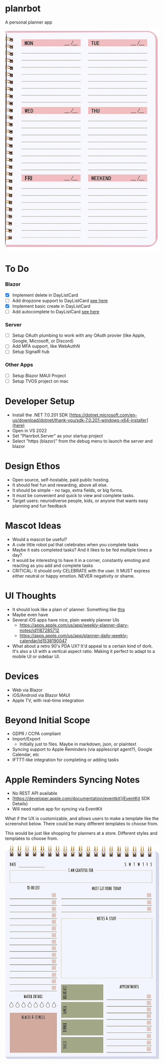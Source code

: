 # planrbot
A personal planner app

![Planner](planner.PNG)

# To Do
### Blazor
- [x] Implement delete in DayListCard
- [ ] Add dropzone support to DayListCard [see here](https://mudblazor.com/components/dropzone#api)
- [x] Implement basic create in DayListCard
- [ ] Add autocomplete to DayListCard [see here](https://mudblazor.com/components/autocomplete#api)
### Server
- [ ] Setup OAuth plumbing to work with any OAuth provier (like Apple, Google, Microsoft, or Discord)
- [ ] Add MFA support, like WebAuthN
- [ ] Setup SignalR hub
### Other Apps
- [ ] Setup Blazor MAUI Project
- [ ] Setup TVOS project on mac

# Developer Setup
- Install the .NET 7.0.201 SDK [https://dotnet.microsoft.com/en-us/download/dotnet/thank-you/sdk-7.0.201-windows-x64-installer](here)
- Open in VS 2022
- Set "Planrbot.Server" as your startup project
- Select "https (blazor)" from the debug menu to launch the server and blazor


# Design Ethos
- Open source, self-hostable, paid public hosting.
- It should feel fun and rewarding, above all else.
- It should be simple - no tags, extra fields, or big forms.
- It must be convenient and quick to view and complete tasks.
- Target users: neurodiverse people, kids, or anyone that wants easy planning and fun feedback

# Mascot Ideas
- Would a mascot be useful?
- A cute little robot pal that celebrates when you complete tasks
- Maybe it eats completed tasks? And it likes to be fed multiple times a day?
- It would be interesting to have it in a corner, constantly emoting and reacting as you add and complete tasks
- CRITICAL: It should only CELEBRATE with the user. It MUST express either neutral or happy emotion. NEVER negativity or shame.

# UI Thoughts
- It should look like a plain ol' planner. Something like [this](https://m.media-amazon.com/images/I/81C3FUIA8nL.jpg)
- Maybe even have 
- Several iOS apps have nice, plain weekly planner UIs
  - https://apps.apple.com/us/app/weekly-planner-diary-notes/id1187285712
  - https://apps.apple.com/us/app/planner-daily-weekly-calendar/id1538190047
- What about a retro 90's PDA UX? It'd appeal to a certain kind of dork. It's also a UI with a vertical aspect ratio. Making it perfect to adapt to a mobile UI or sidebar UI.

# Devices
- Web via Blazor
- iOS/Android via Blazor MAUI
- Apple TV, with real-time integration


# Beyond Initial Scope
- GDPR / CCPA compliant
- Import/Export
    - Initially just to files. Maybe in markdown, json, or plaintext
- Syncing support to Apple Reminders (via applescript agent?), Google Calendar, etc
- IFTTT-like integration for completing or adding tasks

# Apple Reminders Syncing Notes
- No REST API available
- [https://developer.apple.com/documentation/eventkit](EventKit SDK Details)
- Will need native app for syncing via EventKit


What if the UX is customizable, and allows users to make a template like the screenshot below. There could be many different templates to choose from. 

This would be just like shopping for planners at a store. Different styles and templates to choose from.

![Planner2](planner2.png)

